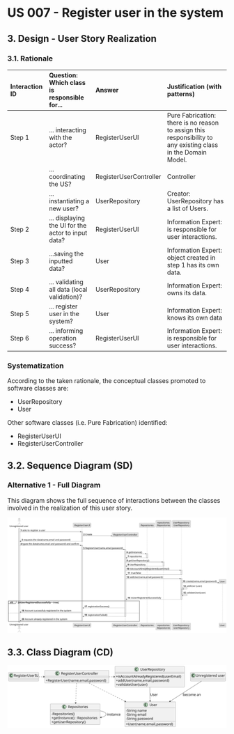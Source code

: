 # US 007 - Register user in the system

## 3. Design - User Story Realization 

### 3.1. Rationale

| Interaction ID | Question: Which class is responsible for...               | Answer                 | Justification (with patterns)                                                                                 |
|:---------------|:----------------------------------------------------------|:-----------------------|:--------------------------------------------------------------------------------------------------------------|
| Step 1  		     | 	... interacting with the actor?                          | RegisterUserUI         | Pure Fabrication: there is no reason to assign this responsibility to any existing class in the Domain Model. |
| 			  		        | 	... coordinating the US?                                 | RegisterUserController | Controller                                                                                                    |
| 			  		        | 	... instantiating a new user?                            | UserRepository         | Creator: UserRepository has a list of Users.                                                                  |
| Step 2  		     | 	... displaying the UI for the actor to input data?						 | RegisterUserUI         | Information Expert: is responsible for user interactions.                                                     |
| Step 3  		     | 	...saving the inputted data?                             | User                   | Information Expert: object created in step 1 has its own data.                                                |
| Step 4  		     | 	... validating all data (local validation)?              | UserRepository         | Information Expert: owns its data.                                                                            |
| Step 5  		     | 	... register user in the system?                         | User                   | Information Expert: knows its own data                                                                        |
| Step 6  		     | 	... informing operation success?                         | RegisterUserUI         | Information Expert: is responsible for user interactions.                                                     |

### Systematization ##

According to the taken rationale, the conceptual classes promoted to software classes are: 

 * UserRepository
 * User

Other software classes (i.e. Pure Fabrication) identified: 

 * RegisterUserUI  
 * RegisterUserController


## 3.2. Sequence Diagram (SD)

### Alternative 1 - Full Diagram

This diagram shows the full sequence of interactions between the classes involved in the realization of this user story.

![Sequence Diagram - Full](svg/us007-sequence-diagram-full.svg)

## 3.3. Class Diagram (CD)

![Class Diagram](svg/us007-class-diagram.svg)